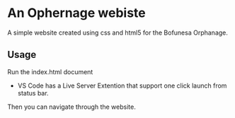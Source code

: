 # An Ophernage webiste

A simple website created using css and html5 for the Bofunesa Orphanage.


## Usage

Run the index.html document 

* VS Code has a Live Server Extention that support one click launch from status bar.

Then you can navigate through the website.

